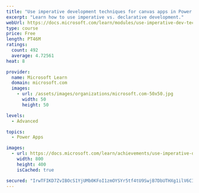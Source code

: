 ```yaml
---
title: "Use imperative development techniques for canvas apps in Power Apps"
excerpt: "Learn how to use imperative vs. declarative development."
webUrl: https://docs.microsoft.com/learn/modules/use-imperative-dev-techniques-powerapps-canvas-app/
type: course
price: Free
length: PT46M
ratings:
  count: 492
  average: 4.72561
heat: 8

provider:
  name: Microsoft Learn
  domain: microsoft.com
  images:
    - url: /assets/images/organizations/microsoft.com-50x50.jpg
      width: 50
      height: 50

levels:
  - Advanced

topics:
  - Power Apps

images:
  - url: https://docs.microsoft.com/learn/achievements/use-imperative-dev-techniques-social.png
    width: 800
    height: 400
    isCached: true

secured: "IrwTFIKD7ZvIBOcS1YjUMb0KFoI1zmOYSYr5tf4tU9SwjB7DbUTHXg1ilV6CI1uuAVQGSJicjc5EtGF3hLISktQTl2W+5psb/V5JaI+KHD1IE3W7EJRFEGi/uJ555eSwEK4eVkxuTuL0Z/JcPh4zWZFJk5VKMamvjs/rhF3QnO9ObbfmhOOvvYyITStbCrU/Q85KHbByAvZj1iRQqfTMFCbUVxT6WRWwl3cwTN/kRZHBnx7LTuHrP4G3GqyejH/du2DamJ0Ol9NOCceifoEzsuWrmUSNSRMocxyq1xZ2RZ+9Ti7d/Re8pn31Vma7b6u0D22DLQu9YOtzv7h3VdkLi1CAI0Zcf6EuMVK/wklJiUtMo0ZXnF8+C3X3RBVQ6ud2/USUH5f5yEMaPbiyskTFEZw7/va3UaxKOnpxDFYmELo=;YW3yJHL+xq8U+fKqRSMHPA=="
---
```


